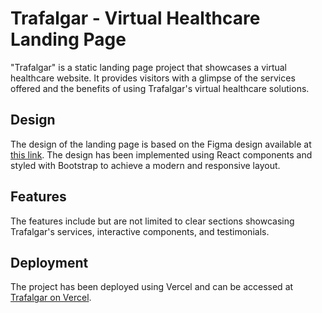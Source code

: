 # Trafalgar - Virtual Healthcare Landing Page

"Trafalgar" is a static landing page project that showcases a virtual healthcare website. It provides visitors with a glimpse of the services offered and the benefits of using Trafalgar's virtual healthcare solutions.

## Design

The design of the landing page is based on the Figma design available at [this link](https://www.figma.com/file/umMhpDKBeADuSmmVdQYr4L/Trafalgar-Landing-Page-(Community)?type=design&node-id=0-1&mode=design&t=arEQPN3eguVnAUJL-0). The design has been implemented using React components and styled with Bootstrap to achieve a modern and responsive layout.

## Features

The features include but are not limited to clear sections showcasing Trafalgar's services, interactive components, and testimonials.

## Deployment

The project has been deployed using Vercel and can be accessed at [Trafalgar on Vercel](https://trafalgar-178.vercel.app).
